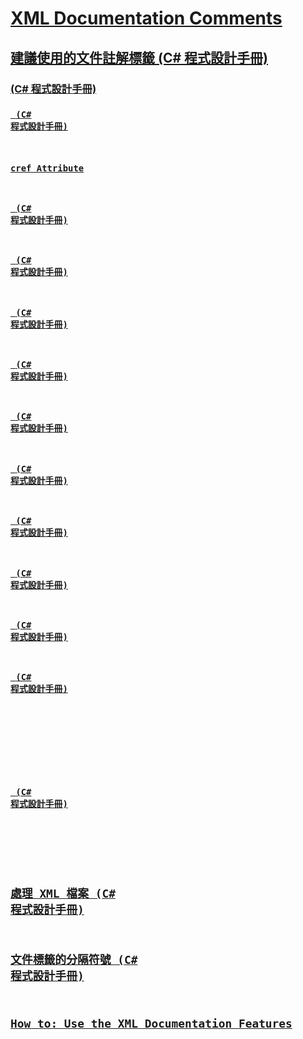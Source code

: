 # [XML Documentation Comments](TocOutOfQuery)
## [建議使用的文件註解標籤 (C# 程式設計手冊)](recommended-tags-for-documentation-comments.md)
### [<c> (C# 程式設計手冊)](code-inline.md)
### [<code> (C# 程式設計手冊)](code.md)
### [cref Attribute](TocOutOfQuery)
### [<example> (C# 程式設計手冊)](example.md)
### [<exception> (C# 程式設計手冊)](exception.md)
### [<include> (C# 程式設計手冊)](include.md)
### [<list> (C# 程式設計手冊)](list.md)
### [<para> (C# 程式設計手冊)](para.md)
### [<param> (C# 程式設計手冊)](param.md)
### [<paramref> (C# 程式設計手冊)](paramref.md)
### [<permission> (C# 程式設計手冊)](permission.md)
### [<remarks> (C# 程式設計手冊)](remarks.md)
### [<returns> (C# 程式設計手冊)](returns.md)
### [<see>](TocOutOfQuery)
### [<seealso>](TocOutOfQuery)
### [<summary>](TocOutOfQuery)
### [<typeparam> (C# 程式設計手冊)](typeparam.md)
### [<typeparamref>](TocOutOfQuery)
### [<value>](TocOutOfQuery)
## [處理 XML 檔案 (C# 程式設計手冊)](processing-the-xml-file.md)
## [文件標籤的分隔符號 (C# 程式設計手冊)](delimiters-for-documentation-tags.md)
## [How to: Use the XML Documentation Features](TocOutOfQuery)
